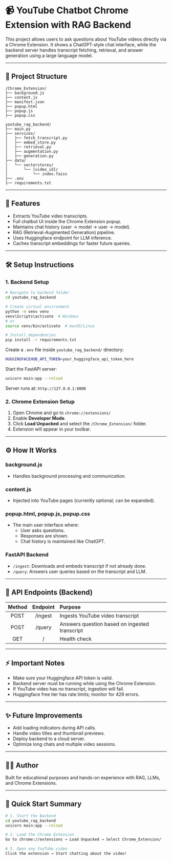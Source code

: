 # 📹 YouTube Chatbot Chrome Extension with RAG Backend

This project allows users to ask questions about YouTube videos directly via a Chrome Extension.
It shows a ChatGPT-style chat interface, while the backend server handles transcript fetching, retrieval, and answer generation using a large language model.

---

## 📂 Project Structure
```
/Chrome_Extension/
├── background.js
├── content.js
├── manifest.json
├── popup.html
├── popup.js
├── popup.css

youtube_rag_backend/
├── main.py
├── services/
│   ├── fetch_transcript.py
│   ├── embed_store.py
│   ├── retrieval.py
│   ├── augmentation.py
│   ├── generation.py
├── data/
│   └── vectorstores/
│       └── [video_id]/
│           └── index.faiss
├── .env
├── requirements.txt
```

---

## 🚀 Features
- Extracts YouTube video transcripts.
- Full chatbot UI inside the Chrome Extension popup.
- Maintains chat history (user → model → user → model).
- RAG (Retrieval-Augmented Generation) pipeline.
- Uses Huggingface endpoint for LLM inference.
- Caches transcript embeddings for faster future queries.

---

## 🛠️ Setup Instructions

### 1. Backend Setup
```bash
# Navigate to backend folder
cd youtube_rag_backend

# Create virtual environment
python -m venv venv
venv\Scripts\activate  # Windows
# or
source venv/bin/activate  # macOS/Linux

# Install dependencies
pip install -r requirements.txt
```

Create a `.env` file inside `youtube_rag_backend/` directory:
```bash
HUGGINGFACEHUB_API_TOKEN=your_huggingface_api_token_here
```

Start the FastAPI server:
```bash
uvicorn main:app --reload
```
Server runs at: `http://127.0.0.1:8000`

### 2. Chrome Extension Setup
1. Open Chrome and go to `chrome://extensions/`
2. Enable **Developer Mode**.
3. Click **Load Unpacked** and select the `/Chrome_Extension/` folder.
4. Extension will appear in your toolbar.

---

## ⚙️ How It Works

### background.js
- Handles background processing and communication.

### content.js
- Injected into YouTube pages (currently optional; can be expanded).

### popup.html, popup.js, popup.css
- The main user interface where:
  - User asks questions.
  - Responses are shown.
  - Chat history is maintained like ChatGPT.

### FastAPI Backend
- `/ingest`: Downloads and embeds transcript if not already done.
- `/query`: Answers user queries based on the transcript and LLM.

---

## 📡️ API Endpoints (Backend)

| Method | Endpoint | Purpose                      |
|:------:|:--------:|:-----------------------------|
| POST   | /ingest  | Ingests YouTube video transcript |
| POST   | /query   | Answers question based on ingested transcript |
| GET    | /        | Health check                  |

---

## ⚡ Important Notes
- Make sure your Huggingface API token is valid.
- Backend server must be running while using the Chrome Extension.
- If YouTube video has no transcript, ingestion will fail.
- Huggingface free tier has rate limits; monitor for 429 errors.

---

## ✨ Future Improvements
- Add loading indicators during API calls.
- Handle video titles and thumbnail previews.
- Deploy backend to a cloud server.
- Optimize long chats and multiple video sessions.

---

## 👨‍💻 Author
Built for educational purposes and hands-on experience with RAG, LLMs, and Chrome Extensions.

---

## 🚀 Quick Start Summary
```bash
# 1. Start the Backend
cd youtube_rag_backend
uvicorn main:app --reload

# 2. Load the Chrome Extension
Go to chrome://extensions → Load Unpacked → Select Chrome_Extension/

# 3. Open any YouTube video
Click the extension → Start chatting about the video!
```